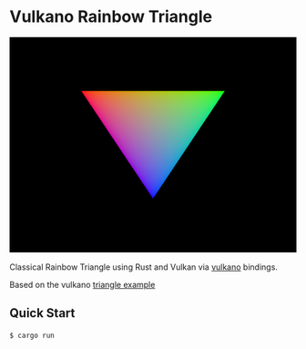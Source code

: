 # Vulkano Rainbow Triangle

![thumbnail](./thumbnail.png)

Classical Rainbow Triangle using Rust and Vulkan via [vulkano](https://github.com/vulkano-rs/vulkano) bindings.

Based on the vulkano [triangle example](https://raw.githubusercontent.com/vulkano-rs/vulkano/v0.22.0/examples/src/bin/triangle.rs)

## Quick Start

```console
$ cargo run
```
